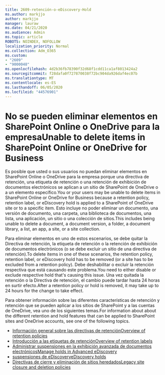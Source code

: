 ```yaml
---
title: 2609-retención-o-eDiscovery-Hold
ms.author: markjjo
author: markjjo
manager: lauraw
ms.date: 04/21/2020
ms.audience: Admin
ms.topic: article
ROBOTS: NOINDEX, NOFOLLOW
localization_priority: Normal
ms.collection: Adm_O365
ms.custom:
- "2609"
- "9000048"
ms.openlocfilehash: 4d2b36fb78390f32d68f1cdd11ca1af8013424a2
ms.sourcegitcommit: f28dafa0f727870038f72bc904da926daf4ec07b
ms.translationtype: MT
ms.contentlocale: es-ES
ms.lasthandoff: 06/05/2020
ms.locfileid: "44576901"
---
```

# <a name="unable-to-delete-items-in-sharepoint-online-or-onedrive-for-business"></a><span data-ttu-id="0e8ac-102">No se pueden eliminar elementos en SharePoint Online o OneDrive para la empresa</span><span class="sxs-lookup"><span data-stu-id="0e8ac-102">Unable to delete items in SharePoint Online or OneDrive for Business</span></span>

<span data-ttu-id="0e8ac-103">Es posible que usted o sus usuarios no puedan eliminar elementos en SharePoint Online o OneDrive para la empresa porque una directiva de retención, una etiqueta de retención o una retención de exhibición de documentos electrónicos se aplican a un sitio de SharePoint de OneDrive o a un elemento específico.</span><span class="sxs-lookup"><span data-stu-id="0e8ac-103">You or your users may be unable to delete items in SharePoint Online or OneDrive for Business because a retention policy, retention label, or eDiscovery hold is applied to a SharePoint of OneDrive site or to a specific item.</span></span> <span data-ttu-id="0e8ac-104">Esto incluye no poder eliminar un documento, una versión de documento, una carpeta, una biblioteca de documentos, una lista, una aplicación, un sitio o una colección de sitios.</span><span class="sxs-lookup"><span data-stu-id="0e8ac-104">This includes being unable to delete a document, a document version, a folder, a document library, a list, an app, a site, or a site collection.</span></span> 

<span data-ttu-id="0e8ac-105">Para eliminar elementos en uno de estos escenarios, se debe quitar la Directiva de retención, la etiqueta de retención o la retención de exhibición de documentos electrónicos (o se debe excluir un sitio de una directiva de retención).</span><span class="sxs-lookup"><span data-stu-id="0e8ac-105">To delete items in one of these scenarios, the retention policy, retention label, or eDiscovery hold has to be removed (or a site has to be excluded from a retention policy).</span></span> <span data-ttu-id="0e8ac-106">Debe deshabilitar o excluir la retención respectiva que está causando este problema.</span><span class="sxs-lookup"><span data-stu-id="0e8ac-106">You need to either disable or exclude respective hold that's causing this issue.</span></span> <span data-ttu-id="0e8ac-107">Una vez quitada la retención o la Directiva de retención, el cambio puede tardar hasta 24 horas en surtir efecto.</span><span class="sxs-lookup"><span data-stu-id="0e8ac-107">After a retention policy or hold is removed, it may take up to 24 hours for the change to take effect.</span></span> 

<span data-ttu-id="0e8ac-108">Para obtener información sobre las diferentes características de retención y retención que se pueden aplicar a los sitios de SharePoint y a las cuentas de OneDrive, vea uno de los siguientes temas.</span><span class="sxs-lookup"><span data-stu-id="0e8ac-108">For information about about the different retention and hold features that can be applied to SharePoint sites and OneDrive accounts, see one of the following topics.</span></span>

- [<span data-ttu-id="0e8ac-109">Información general sobre las directivas de retención</span><span class="sxs-lookup"><span data-stu-id="0e8ac-109">Overview of retention policies</span></span>](https://docs.microsoft.com/microsoft-365/compliance/retention-policies)
- [<span data-ttu-id="0e8ac-110">Introducción a las etiquetas de retención</span><span class="sxs-lookup"><span data-stu-id="0e8ac-110">Overview of retention labels</span></span>](https://docs.microsoft.com/microsoft-365/compliance/labels)
- [<span data-ttu-id="0e8ac-111">Administrar suspensiones en la exhibición avanzada de documentos electrónicos</span><span class="sxs-lookup"><span data-stu-id="0e8ac-111">Manage holds in Advanced eDiscovery</span></span>](https://docs.microsoft.com/microsoft-365/compliance/managing-holds)
- [<span data-ttu-id="0e8ac-112">suspensiones de eDiscovery</span><span class="sxs-lookup"><span data-stu-id="0e8ac-112">eDiscovery holds</span></span>](https://docs.microsoft.com/microsoft-365/compliance/ediscovery-cases#step-4-place-content-locations-on-hold)
- [<span data-ttu-id="0e8ac-113">Directivas de cierre y eliminación de sitios heredados</span><span class="sxs-lookup"><span data-stu-id="0e8ac-113">Legacy site closure and deletion policies</span></span>](https://support.office.com/article/Use-policies-for-site-closure-and-deletion-A8280D82-27FD-48C5-9ADF-8A5431208BA5)